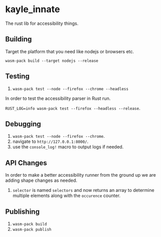 # kayle_innate

The rust lib for accessibility things.

## Building

Target the platform that you need like nodejs or browsers etc.

`wasm-pack build --target nodejs --release`

## Testing

1. `wasm-pack test --node --firefox --chrome --headless`

In order to test the accessibility parser in Rust run.

`RUST_LOG=info wasm-pack test --firefox --headless --release`.

## Debugging

1. `wasm-pack test --node --firefox --chrome`.
1. navigate to `http://127.0.0.1:8000/`.
1. use the `console_log!` macro to output logs if needed.

## API Changes

In order to make a better accessibility runner from the ground up we are adding shape changes as needed.

1. `selector` is named `selectors` and now returns an array to determine multiple elements along with the `occurence` counter.

## Publishing

1. `wasm-pack build`
1. `wasm-pack publish`
